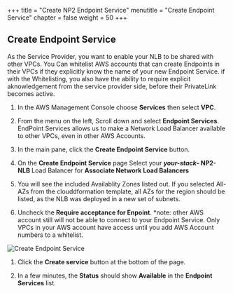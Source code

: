 +++
title = "Create NP2 Endpoint Service"
menutitle = "Create Endpoint Service"
chapter = false
weight = 50
+++

## Create Endpoint Service
As the Service Provider, you want to enable your NLB to be shared with other VPCs. You Can whitelist AWS accounts that can create Endpoints in their VPCs if they explicitly know the name of your new Endpoint Service. if with the Whitelisting, you also have the ability to require explicit aknowledgement from the service provider side, before their PrivateLink becomes active.

1. In the AWS Management Console choose **Services** then select **VPC**.

1. From the menu on the left, Scroll down and select **Endpoint Services**. EndPoint Services allows us to make a Network Load Balancer available to other VPCs, even in other AWS Accounts.

1. In the main pane, click the **Create Endpoint Service** button. 

1. On the **Create Endpoint Service** page Select your ***your-stack*- NP2-NLB** Load Balancer for **Associate Network Load Balancers**

1. You will see the included Availablity Zones listed out. If you selected All-AZs from the clouddformation template, all AZs for the region should be listed, as the NLB was deployed in a new set of subnets.

1. Uncheck the **Require acceptance for Enpoint**. *note: other AWS account still will not be able to connect to your Endpoint Service. Only VPCs in your AWS account have access until you add AWS Account numbers to a whitelist.

![Create Endpoint Service](../images/pl-createEndpointSvc.png)

1. Click the **Create service** button at the bottom of the page.

1. In a few minutes, the **Status** should show **Available** in the **Endpoint Services** list. 
